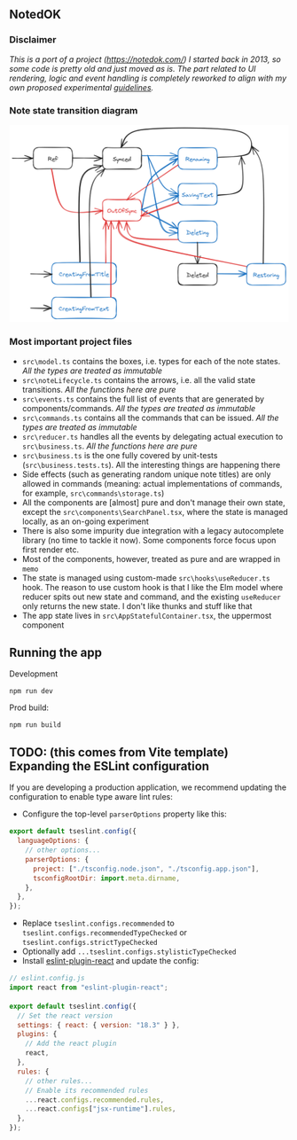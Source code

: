 ## NotedOK

### Disclaimer

_This is a port of a project (https://notedok.com/) I started back in 2013, so some code is pretty old and just moved as is. The part related to UI rendering, logic and event handling is completely reworked to align with my own proposed experimental [guidelines](https://github.com/artemkv/frontend_guidelines)._

### Note state transition diagram

![app model](note_states.png "App model")

### Most important project files

- `src\model.ts` contains the boxes, i.e. types for each of the note states. _All the types are treated as immutable_
- `src\noteLifecycle.ts` contains the arrows, i.e. all the valid state transitions. _All the functions here are pure_
- `src\events.ts` contains the full list of events that are generated by components/commands. _All the types are treated as immutable_
- `src\commands.ts` contains all the commands that can be issued. _All the types are treated as immutable_
- `src\reducer.ts` handles all the events by delegating actual execution to `src\business.ts`. _All the functions here are pure_
- `src\business.ts` is the one fully covered by unit-tests (`src\business.tests.ts`). All the interesting things are happening there
- Side effects (such as generating random unique note titles) are only allowed in commands (meaning: actual implementations of commands, for example, `src\commands\storage.ts`)
- All the components are [almost] pure and don't manage their own state, except the `src\components\SearchPanel.tsx`, where the state is managed locally, as an on-going experiment
- There is also some impurity due integration with a legacy autocomplete library (no time to tackle it now). Some components force focus upon first render etc.
- Most of the components, however, treated as pure and are wrapped in `memo`
- The state is managed using custom-made `src\hooks\useReducer.ts` hook. The reason to use custom hook is that I like the Elm model where reducer spits out new state and command, and the existing `useReducer` only returns the new state. I don't like thunks and stuff like that
- The app state lives in `src\AppStatefulContainer.tsx`, the uppermost component

## Running the app

Development

```
npm run dev
```

Prod build:

```
npm run build
```

## TODO: (this comes from Vite template) Expanding the ESLint configuration

If you are developing a production application, we recommend updating the configuration to enable type aware lint rules:

- Configure the top-level `parserOptions` property like this:

```js
export default tseslint.config({
  languageOptions: {
    // other options...
    parserOptions: {
      project: ["./tsconfig.node.json", "./tsconfig.app.json"],
      tsconfigRootDir: import.meta.dirname,
    },
  },
});
```

- Replace `tseslint.configs.recommended` to `tseslint.configs.recommendedTypeChecked` or `tseslint.configs.strictTypeChecked`
- Optionally add `...tseslint.configs.stylisticTypeChecked`
- Install [eslint-plugin-react](https://github.com/jsx-eslint/eslint-plugin-react) and update the config:

```js
// eslint.config.js
import react from "eslint-plugin-react";

export default tseslint.config({
  // Set the react version
  settings: { react: { version: "18.3" } },
  plugins: {
    // Add the react plugin
    react,
  },
  rules: {
    // other rules...
    // Enable its recommended rules
    ...react.configs.recommended.rules,
    ...react.configs["jsx-runtime"].rules,
  },
});
```

